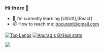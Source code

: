 ### Hi there 👋

- 🌱 I’m currently learning [UI/UX],[React]
- 📫 How to reach me: bocurent@gmail.com

[![Top Langs](https://github-readme-stats.vercel.app/api/top-langs/?username=chlqhgus)](https://github.com/anuraghazra/github-readme-stats)
[![Anurag's GitHub stats](https://github-readme-stats.vercel.app/api?username=chlqhgus)](https://github.com/anuraghazra/github-readme-stats) 

<a href="https://www.instagram.com/chlqhgus"><img src="https://img.shields.io/badge/Instagram-E4405F?style=flat-square&logo=Instagram&logoColor=white"/></a>

<!--
**chlqhgus/chlqhgus** is a ✨ _special_ ✨ repository because its `README.md` (this file) appears on your GitHub profile.

Here are some ideas to get you started:

- 🔭 I’m currently working on ...
- 🌱 I’m currently learning ...
- 👯 I’m looking to collaborate on ...
- 🤔 I’m looking for help with ...
- 💬 Ask me about ...
- 📫 How to reach me: ...
- 😄 Pronouns: ...
- ⚡ Fun fact: ...
-->
